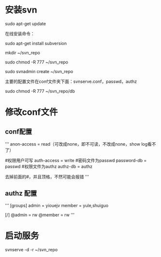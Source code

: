 
# 安装svn

sudo apt-get update

在线安装命令：

sudo apt-get install subversion

mkdir ~/svn_repo

sudo chmod -R 777 ~/svn_repo

sudo svnadmin create ~/svn_repo

主要的配置文件在conf文件夹下面：svnserve.conf，passwd，authz 

sudo chmod -R 777 ~/svn_repo/db

# 修改conf文件

## conf配置

'''
anon-access = read（可改成none，即不可读，不改成none，show log看不了）

#权限用户可写
auth-access = write
#密码文件为passwd
password-db = passwd
#权限文件为authz
authz-db = authz

去掉前面的\#，并且顶格，不然可能会报错
'''

## authz 配置

'''
[groups]
admin = yiouejv
member = yule,shuiguo

[/]
@admin = rw
@member = rw
'''

# 启动服务

svnserve -d -r ~/svn_repo
